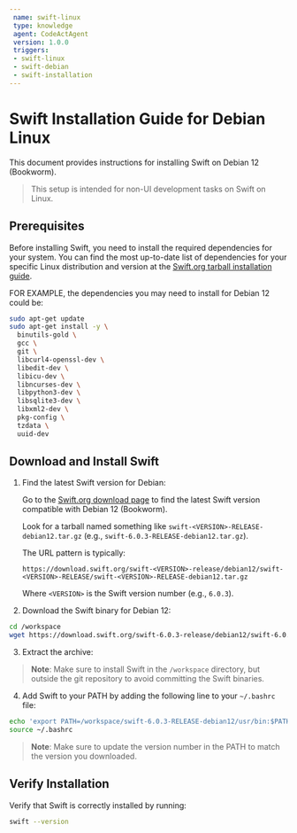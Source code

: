 ```yaml
---
 name: swift-linux
 type: knowledge
 agent: CodeActAgent
 version: 1.0.0
 triggers:
 - swift-linux
 - swift-debian
 - swift-installation
---
```


# Swift Installation Guide for Debian Linux

This document provides instructions for installing Swift on Debian 12 (Bookworm).

> This setup is intended for non-UI development tasks on Swift on Linux.

## Prerequisites

Before installing Swift, you need to install the required dependencies for your system. You can find the most up-to-date list of dependencies for your specific Linux distribution and version at the [Swift.org tarball installation guide](https://www.swift.org/install/linux/tarball/).

FOR EXAMPLE, the dependencies you may need to install for Debian 12 could be:

```bash
sudo apt-get update
sudo apt-get install -y \
  binutils-gold \
  gcc \
  git \
  libcurl4-openssl-dev \
  libedit-dev \
  libicu-dev \
  libncurses-dev \
  libpython3-dev \
  libsqlite3-dev \
  libxml2-dev \
  pkg-config \
  tzdata \
  uuid-dev
```

## Download and Install Swift

1. Find the latest Swift version for Debian:

   Go to the [Swift.org download page](https://www.swift.org/download/) to find the latest Swift version compatible with Debian 12 (Bookworm).
   
   Look for a tarball named something like `swift-<VERSION>-RELEASE-debian12.tar.gz` (e.g., `swift-6.0.3-RELEASE-debian12.tar.gz`).
   
   The URL pattern is typically:
   ```
   https://download.swift.org/swift-<VERSION>-release/debian12/swift-<VERSION>-RELEASE/swift-<VERSION>-RELEASE-debian12.tar.gz
   ```
   
   Where `<VERSION>` is the Swift version number (e.g., `6.0.3`).

2. Download the Swift binary for Debian 12:

```bash
cd /workspace
wget https://download.swift.org/swift-6.0.3-release/debian12/swift-6.0.3-RELEASE/swift-6.0.3-RELEASE-debian12.tar.gz
```

3. Extract the archive:

> **Note**: Make sure to install Swift in the `/workspace` directory, but outside the git repository to avoid committing the Swift binaries.

4. Add Swift to your PATH by adding the following line to your `~/.bashrc` file:

```bash
echo 'export PATH=/workspace/swift-6.0.3-RELEASE-debian12/usr/bin:$PATH' >> ~/.bashrc
source ~/.bashrc
```

> **Note**: Make sure to update the version number in the PATH to match the version you downloaded.

## Verify Installation

Verify that Swift is correctly installed by running:

```bash
swift --version
```
